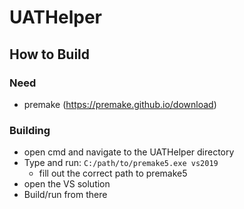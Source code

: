 # UATHelper

## How to Build

### Need
- premake (https://premake.github.io/download)

### Building
* open cmd and navigate to the UATHelper directory
* Type and run: `C:/path/to/premake5.exe vs2019`
    * fill out the correct path to premake5
* open the VS solution
* Build/run from there

